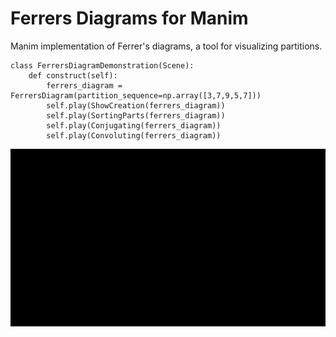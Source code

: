 # Ferrers Diagrams for Manim
Manim implementation of Ferrer's diagrams, a tool for visualizing partitions.
```
class FerrersDiagramDemonstration(Scene):
    def construct(self):
        ferrers_diagram = FerrersDiagram(partition_sequence=np.array([3,7,9,5,7]))
        self.play(ShowCreation(ferrers_diagram))
        self.play(SortingParts(ferrers_diagram))
        self.play(Conjugating(ferrers_diagram))
        self.play(Convoluting(ferrers_diagram))
```
![](Demo.gif)

